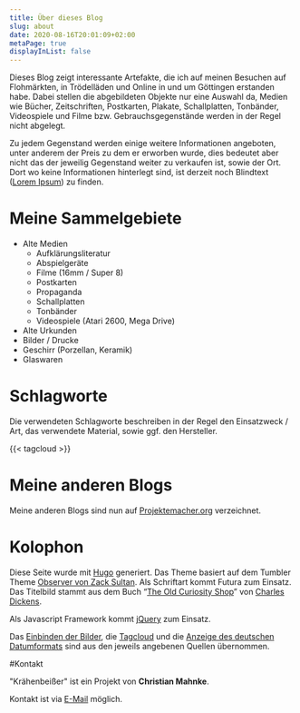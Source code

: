 ```yaml
---
title: Über dieses Blog
slug: about
date: 2020-08-16T20:01:09+02:00
metaPage: true
displayInList: false
---
```


Dieses Blog zeigt interessante Artefakte, die ich auf meinen Besuchen auf Flohmärkten, in Trödelläden und Online in und um Göttingen erstanden habe. Dabei stellen die abgebildeten Objekte nur eine Auswahl da, Medien wie Bücher, Zeitschriften, Postkarten, Plakate, Schallplatten, Tonbänder, Videospiele und Filme bzw. Gebrauchsgegenstände werden in der Regel nicht abgelegt.

Zu jedem Gegenstand werden einige weitere Informationen angeboten, unter anderem der Preis zu dem er erworben wurde, dies bedeutet aber nicht das der jeweilig Gegenstand weiter zu verkaufen ist, sowie der Ort. Dort wo keine Informationen hinterlegt sind, ist derzeit noch Blindtext ([Lorem Ipsum](https://de.wikipedia.org/wiki/Lorem_ipsum)) zu finden.

# Meine Sammelgebiete

*   Alte Medien
    *   Aufklärungsliteratur
    *   Abspielgeräte
    *   Filme (16mm / Super 8)
    *   Postkarten
    *   Propaganda
    *   Schallplatten
    *   Tonbänder
    *   Videospiele (Atari 2600, Mega Drive)
*   Alte Urkunden
*   Bilder / Drucke
*   Geschirr (Porzellan, Keramik)
*   Glaswaren

# Schlagworte

Die verwendeten Schlagworte beschreiben in der Regel den Einsatzweck / Art, das verwendete Material, sowie ggf. den Hersteller.

{{< tagcloud >}}

# Meine anderen Blogs

Meine anderen Blogs sind nun auf [Projektemacher.org](https://projektemacher.org/blogs/) verzeichnet.

# Kolophon

Diese Seite wurde mit [Hugo](https://gohugo.io/) generiert. Das Theme basiert auf dem Tumbler Theme [Observer von Zack Sultan](http://zacksultan.com). Als Schriftart kommt Futura zum Einsatz. Das Titelbild stammt aus dem Buch “[The Old Curiosity Shop](https://en.wikipedia.org/wiki/The_Old_Curiosity_Shop)” von [Charles Dickens](https://en.wikipedia.org/wiki/Charles_Dickens).

Als Javascript Framework kommt [jQuery](https://jquery.com/) zum Einsatz.

Das [Einbinden der Bilder](https://gitlab.com/kaushalmodi/hugo-theme-refined/blob/master/layouts/shortcodes/figure.html), die [Tagcloud](http://www.johann-oberdorfer.eu/blog/2020/02/23/20-02-23_tag_cloud_for_hugo/) und die [Anzeige des deutschen Datumformats](https://pfischbeck.de/en/posts/multilingual-dates-in-hugo/) sind aus den jeweils angebenen Quellen übernommen.

#Kontakt

"Krähenbeißer" ist ein Projekt von **Christian Mahnke**.

Kontakt ist via [E-Mail](mailto:flohmarktfunde@projektemacher.org) möglich.
